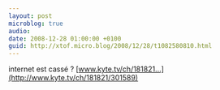 ```yaml
---
layout: post
microblog: true
audio: 
date: 2008-12-28 01:00:00 +0100
guid: http://xtof.micro.blog/2008/12/28/t1082580810.html
---
```

internet est cassé ? [www.kyte.tv/ch/181821...](http://www.kyte.tv/ch/181821/301589)
